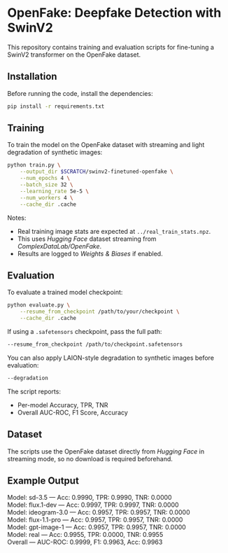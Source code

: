 # OpenFake: Deepfake Detection with SwinV2

This repository contains training and evaluation scripts for fine-tuning a SwinV2 transformer on the OpenFake dataset.

## Installation

Before running the code, install the dependencies:

```bash
pip install -r requirements.txt
```

## Training

To train the model on the OpenFake dataset with streaming and light degradation of synthetic images:

```bash
python train.py \
    --output_dir $SCRATCH/swinv2-finetuned-openfake \
    --num_epochs 4 \
    --batch_size 32 \
    --learning_rate 5e-5 \
    --num_workers 4 \
    --cache_dir .cache
```

Notes:
- Real training image stats are expected at `../real_train_stats.npz`.
- This uses *Hugging Face* dataset streaming from *ComplexDataLab/OpenFake*.
- Results are logged to *Weights & Biases* if enabled.

## Evaluation

To evaluate a trained model checkpoint:

```bash
python evaluate.py \
    --resume_from_checkpoint /path/to/your/checkpoint \
    --cache_dir .cache
```

If using a `.safetensors` checkpoint, pass the full path:

```bash
--resume_from_checkpoint /path/to/checkpoint.safetensors
```

You can also apply LAION-style degradation to synthetic images before evaluation:

```bash
--degradation
```

The script reports:
- Per-model Accuracy, TPR, TNR
- Overall AUC-ROC, F1 Score, Accuracy

## Dataset

The scripts use the OpenFake dataset directly from *Hugging Face* in streaming mode, so no download is required beforehand.

## Example Output

Model: sd-3.5 — Acc: 0.9990, TPR: 0.9990, TNR: 0.0000  
Model: flux.1-dev — Acc: 0.9997, TPR: 0.9997, TNR: 0.0000  
Model: ideogram-3.0 — Acc: 0.9957, TPR: 0.9957, TNR: 0.0000  
Model: flux-1.1-pro — Acc: 0.9957, TPR: 0.9957, TNR: 0.0000  
Model: gpt-image-1 — Acc: 0.9957, TPR: 0.9957, TNR: 0.0000  
Model: real — Acc: 0.9955, TPR: 0.0000, TNR: 0.9955  
Overall — AUC-ROC: 0.9999, F1: 0.9963, Acc: 0.9963